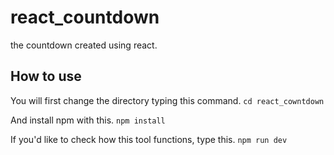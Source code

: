 # react_countdown
the countdown created using react.

## How to use

You will first change the directory typing this command.
`cd react_cowntdown`

And install npm with this.
`npm install`

If you'd like to check how this tool functions, type this.
`npm run dev`
